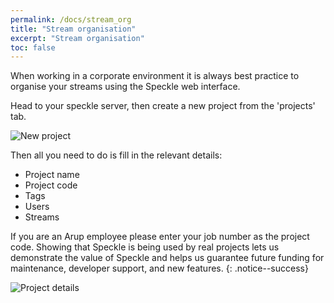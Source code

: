 ```yaml
---
permalink: /docs/stream_org
title: "Stream organisation"
excerpt: "Stream organisation"
toc: false
---
```


When working in a corporate environment it is always best practice to organise your streams using the Speckle web interface.

Head to your speckle server, then create a new project from the 'projects' tab.

![New project]({{site.baseurl}}/assets/images/user_docs/organise/projects.png)

Then all you need to do is fill in the relevant details:

* Project name
* Project code
* Tags
* Users
* Streams

If you are an Arup employee please enter your job number as the project code. Showing that Speckle is being used by real projects lets us demonstrate the value of Speckle and helps us guarantee future funding for maintenance, developer support, and new features.
{: .notice--success}

![Project details]({{site.baseurl}}/assets/images/user_docs/organise/details.png)